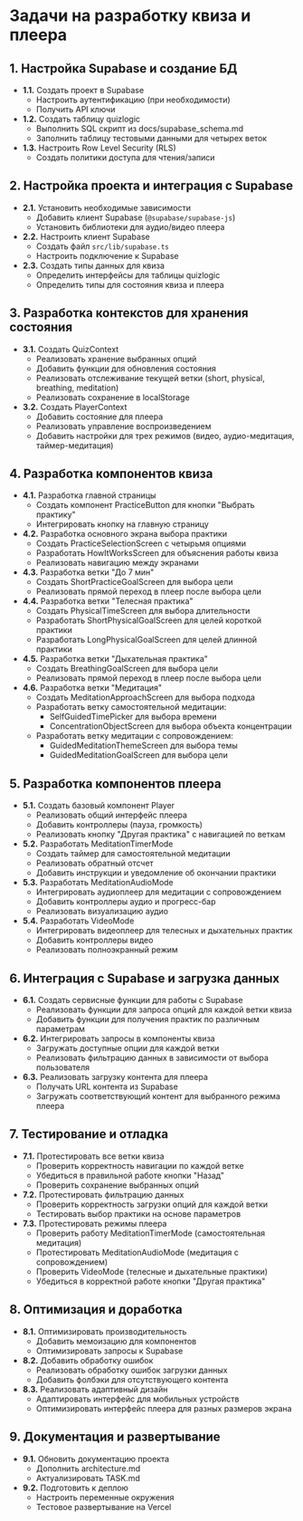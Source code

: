 # Задачи на разработку квиза и плеера

## 1. Настройка Supabase и создание БД
- **1.1.** Создать проект в Supabase
  - Настроить аутентификацию (при необходимости)
  - Получить API ключи
- **1.2.** Создать таблицу quizlogic
  - Выполнить SQL скрипт из docs/supabase_schema.md
  - Заполнить таблицу тестовыми данными для четырех веток
- **1.3.** Настроить Row Level Security (RLS)
  - Создать политики доступа для чтения/записи

## 2. Настройка проекта и интеграция с Supabase
- **2.1.** Установить необходимые зависимости
  - Добавить клиент Supabase (`@supabase/supabase-js`)
  - Установить библиотеки для аудио/видео плеера
- **2.2.** Настроить клиент Supabase
  - Создать файл `src/lib/supabase.ts`
  - Настроить подключение к Supabase
- **2.3.** Создать типы данных для квиза
  - Определить интерфейсы для таблицы quizlogic
  - Определить типы для состояния квиза и плеера

## 3. Разработка контекстов для хранения состояния
- **3.1.** Создать QuizContext
  - Реализовать хранение выбранных опций
  - Добавить функции для обновления состояния
  - Реализовать отслеживание текущей ветки (short, physical, breathing, meditation)
  - Реализовать сохранение в localStorage
- **3.2.** Создать PlayerContext
  - Добавить состояние для плеера
  - Реализовать управление воспроизведением
  - Добавить настройки для трех режимов (видео, аудио-медитация, таймер-медитация)

## 4. Разработка компонентов квиза
- **4.1.** Разработка главной страницы
  - Создать компонент PracticeButton для кнопки "Выбрать практику"
  - Интегрировать кнопку на главную страницу
- **4.2.** Разработка основного экрана выбора практики
  - Создать PracticeSelectionScreen с четырьмя опциями
  - Разработать HowItWorksScreen для объяснения работы квиза
  - Реализовать навигацию между экранами
- **4.3.** Разработка ветки "До 7 мин"
  - Создать ShortPracticeGoalScreen для выбора цели
  - Реализовать прямой переход в плеер после выбора цели
- **4.4.** Разработка ветки "Телесная практика"
  - Создать PhysicalTimeScreen для выбора длительности
  - Разработать ShortPhysicalGoalScreen для целей короткой практики
  - Разработать LongPhysicalGoalScreen для целей длинной практики
- **4.5.** Разработка ветки "Дыхательная практика"
  - Создать BreathingGoalScreen для выбора цели
  - Реализовать прямой переход в плеер после выбора цели
- **4.6.** Разработка ветки "Медитация"
  - Создать MeditationApproachScreen для выбора подхода
  - Разработать ветку самостоятельной медитации:
    - SelfGuidedTimePicker для выбора времени
    - ConcentrationObjectScreen для выбора объекта концентрации
  - Разработать ветку медитации с сопровождением:
    - GuidedMeditationThemeScreen для выбора темы
    - GuidedMeditationGoalScreen для выбора цели

## 5. Разработка компонентов плеера
- **5.1.** Создать базовый компонент Player
  - Реализовать общий интерфейс плеера
  - Добавить контроллеры (пауза, громкость)
  - Реализовать кнопку "Другая практика" с навигацией по веткам
- **5.2.** Разработать MeditationTimerMode
  - Создать таймер для самостоятельной медитации
  - Реализовать обратный отсчет
  - Добавить инструкции и уведомление об окончании практики
- **5.3.** Разработать MeditationAudioMode
  - Интегрировать аудиоплеер для медитации с сопровождением
  - Добавить контроллеры аудио и прогресс-бар
  - Реализовать визуализацию аудио
- **5.4.** Разработать VideoMode
  - Интегрировать видеоплеер для телесных и дыхательных практик
  - Добавить контроллеры видео
  - Реализовать полноэкранный режим

## 6. Интеграция с Supabase и загрузка данных
- **6.1.** Создать сервисные функции для работы с Supabase
  - Реализовать функции для запроса опций для каждой ветки квиза
  - Добавить функции для получения практик по различным параметрам
- **6.2.** Интегрировать запросы в компоненты квиза
  - Загружать доступные опции для каждой ветки
  - Реализовать фильтрацию данных в зависимости от выбора пользователя
- **6.3.** Реализовать загрузку контента для плеера
  - Получать URL контента из Supabase
  - Загружать соответствующий контент для выбранного режима плеера

## 7. Тестирование и отладка
- **7.1.** Протестировать все ветки квиза
  - Проверить корректность навигации по каждой ветке
  - Убедиться в правильной работе кнопки "Назад"
  - Проверить сохранение выбранных опций
- **7.2.** Протестировать фильтрацию данных
  - Проверить корректность загрузки опций для каждой ветки
  - Тестировать выбор практики на основе параметров
- **7.3.** Протестировать режимы плеера
  - Проверить работу MeditationTimerMode (самостоятельная медитация)
  - Протестировать MeditationAudioMode (медитация с сопровождением)
  - Проверить VideoMode (телесные и дыхательные практики)
  - Убедиться в корректной работе кнопки "Другая практика"

## 8. Оптимизация и доработка
- **8.1.** Оптимизировать производительность
  - Добавить мемоизацию для компонентов
  - Оптимизировать запросы к Supabase
- **8.2.** Добавить обработку ошибок
  - Реализовать обработку ошибок загрузки данных
  - Добавить фолбэки для отсутствующего контента
- **8.3.** Реализовать адаптивный дизайн
  - Адаптировать интерфейс для мобильных устройств
  - Оптимизировать интерфейс плеера для разных размеров экрана

## 9. Документация и развертывание
- **9.1.** Обновить документацию проекта
  - Дополнить architecture.md
  - Актуализировать TASK.md
- **9.2.** Подготовить к деплою
  - Настроить переменные окружения
  - Тестовое развертывание на Vercel 